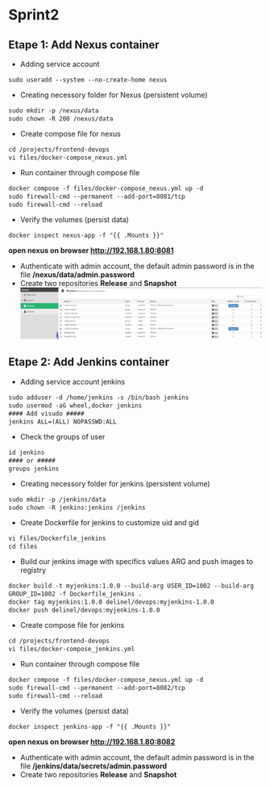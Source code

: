 # Sprint2

## Etape 1: Add Nexus container

- Adding service account
```
sudo useradd --system --no-create-home nexus
```
- Creating necessory folder for Nexus (persistent volume)
```
sudo mkdir -p /nexus/data
sudo chown -R 200 /nexus/data
```
- Create compose file for nexus
```
cd /projects/frontend-devops
vi files/docker-compose_nexus.yml
```
- Run container through compose file
```
docker compose -f files/docker-compose_nexus.yml up -d
sudo firewall-cmd --permanent --add-port=8081/tcp
sudo firewall-cmd --reload
```

- Verify the volumes (persist data)
```
docker inspect nexus-app -f "{{ .Mounts }}"
```
**open nexus on browser http://192.168.1.80:8081**
- Authenticate with admin account, the default admin password is in the file **/nexus/data/admin.password**
- Create two repositories **Release** and **Snapshot**
![alt text](image.png)



## Etape 2: Add Jenkins container

- Adding service account jenkins
```
sudo adduser -d /home/jenkins -s /bin/bash jenkins
sudo usermod -aG wheel,docker jenkins
#### Add visudo #####
jenkins ALL=(ALL) NOPASSWD:ALL
```
- Check the groups of user
```
id jenkins
#### or #####
groups jenkins
```
- Creating necessory folder for jenkins (persistent volume)
```
sudo mkdir -p /jenkins/data
sudo chown -R jenkins:jenkins /jenkins
```
- Create Dockerfile for jenkins to customize uid and gid
```
vi files/Dockerfile_jenkins
cd files
```
- Build our jenkins image with specifics values ARG and push images to registry
```
docker build -t myjenkins:1.0.0 --build-arg USER_ID=1002 --build-arg GROUP_ID=1002 -f Dockerfile_jenkins .
docker tag myjenkins:1.0.0 delinel/devops:myjenkins-1.0.0
docker push delinel/devops:myjenkins-1.0.0
```
- Create compose file for jenkins
```
cd /projects/frontend-devops
vi files/docker-compose_jenkins.yml
```
- Run container through compose file
```
docker compose -f files/docker-compose_nexus.yml up -d
sudo firewall-cmd --permanent --add-port=8082/tcp
sudo firewall-cmd --reload
```

- Verify the volumes (persist data)
```
docker inspect jenkins-app -f "{{ .Mounts }}"
```
**open nexus on browser http://192.168.1.80:8082**
- Authenticate with admin account, the default admin password is in the file **/jenkins/data/secrets/admin.password**
- Create two repositories **Release** and **Snapshot**